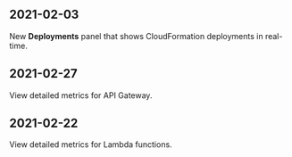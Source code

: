 ## 2021-02-03

New **Deployments** panel that shows CloudFormation deployments in real-time.

## 2021-02-27

View detailed metrics for API Gateway.

## 2021-02-22

View detailed metrics for Lambda functions.
